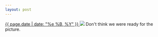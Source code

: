 ```yaml
---
layout: post
---
```


<p>
  <a href="/145">
    <time>{{ page.date | date: "%e %B, %Y" }}</time>
  </a>
  <a href="/145"><img src="{{ site.assets_url }}/145.jpg"/></a>
  <span>Don't think we were ready for the picture.</span>
</p>
